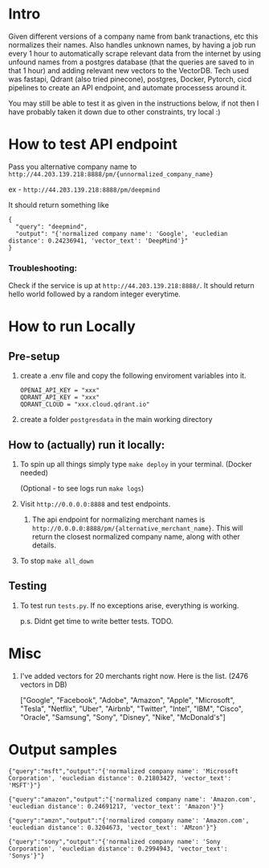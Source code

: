 # Intro
Given different versions of a company name from bank tranactions, etc this normalizes their names. Also handles unknown names, by having a job run every 1 hour to automatically scrape relevant data from the internet by using unfound names from a postgres database (that the queries are saved to in that 1 hour) and adding relevant new vectors to the VectorDB. Tech used was fastapi, Qdrant (also tried pinecone), postgres, Docker, Pytorch, cicd pipelines to create an API endpoint, and automate processess around it. 

You may still be able to test it as given in the instructions below, if not then I have probably taken it down due to other constraints, try local :)


# How to test API endpoint
Pass you alternative company name to `http://44.203.139.218:8888/pm/{unnormalized_company_name}`

ex - `http://44.203.139.218:8888/pm/deepmind`

It should return something like 
```
{
  "query": "deepmind",
  "output": "{'normalized company name': 'Google', 'eucledian distance': 0.24236941, 'vector_text': 'DeepMind'}"
}
```

### Troubleshooting:
Check if the service is up at `http://44.203.139.218:8888/`. It should return hello world followed by a random integer everytime.



# How to run Locally
## Pre-setup
1. create a .env file and copy the following enviroment variables into it.
    ```
    OPENAI_API_KEY = "xxx"
    QDRANT_API_KEY = "xxx"
    QDRANT_CLOUD = "xxx.cloud.qdrant.io"
    ```

2. create a folder `postgresdata` in the main working directory

## How to (actually) run it locally:

1. To spin up all things simply type `make deploy` in your terminal. (Docker needed)

    (Optional - to see logs run `make logs`) 

2. Visit `http://0.0.0.0:8888` and test endpoints.

    1. The api endpoint for normalizing merchant names is `http://0.0.0.0:8888/pm/{alternative_merchant_name}`. This will return the closest normalized company name, along with other details.

4. To stop `make all_down`

## Testing
1. To test run `tests.py`. If no exceptions arise, everything is working.

    p.s. Didnt get time to write better tests. TODO.


# Misc

1. I've added vectors for 20 merchants right now. Here is the list. (2476 vectors in DB)

    ["Google", "Facebook", "Adobe", "Amazon", "Apple",
    "Microsoft",
    "Tesla",
    "Netflix",
    "Uber",
    "Airbnb",
    "Twitter",
    "Intel",
    "IBM",
    "Cisco",
    "Oracle",
    "Samsung",
    "Sony",
    "Disney",
    "Nike",
    "McDonald's"] 

# Output samples

```
{"query":"msft","output":"{'normalized company name': 'Microsoft Corporation', 'eucledian distance': 0.21803427, 'vector_text': 'MSFT'}"}

{"query":"amazon","output":"{'normalized company name': 'Amazon.com', 'eucledian distance': 0.24691217, 'vector_text': 'Amazon'}"}

{"query":"amzn","output":"{'normalized company name': 'Amazon.com', 'eucledian distance': 0.3204673, 'vector_text': 'AMzon'}"}

{"query":"sony","output":"{'normalized company name': 'Sony Corporation', 'eucledian distance': 0.2994943, 'vector_text': 'Sonys'}"}
```
